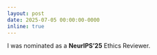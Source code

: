 ```yaml
---
layout: post
date: 2025-07-05 00:00:00-0000
inline: true
---
```


I was nominated as a **NeurIPS’25** Ethics Reviewer.
